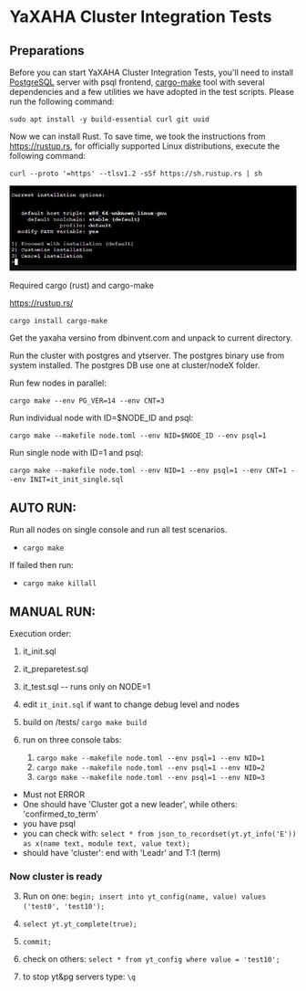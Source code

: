# YaXAHA Cluster Integration Tests

## Preparations

Before you can start YaXAHA Cluster Integration Tests, you'll need to install [PostgreSQL](https://www.postgresql.org/download/linux/debian/) server with psql frontend, [cargo-make](https://github.com/sagiegurari/cargo-make) tool with several dependencies and a few utilities we have adopted in the test scripts. Please run the following command:

```shell
sudo apt install -y build-essential curl git uuid
```

Now we can install Rust. To save time, we took the instructions from https://rustup.rs, for officially supported Linux distributions, execute the following command:

```shell
curl --proto '=https' --tlsv1.2 -sSf https://sh.rustup.rs | sh
```
![Installing Cargo](https://github.com/DBinvent/yaxaha/blob/main/images/cargo-installation.jpg?raw=true)


Required cargo (rust) and cargo-make

https://rustup.rs/

```shell
cargo install cargo-make 
```

Get the yaxaha versino from dbinvent.com and unpack to current directory.


Run the cluster with postgres and ytserver.
The postgres binary use from system installed. The postgres DB use one at cluster/nodeX folder.

Run few nodes in parallel:
```shell
cargo make --env PG_VER=14 --env CNT=3
```

Run individual node with ID=$NODE_ID and psql:
```shell
cargo make --makefile node.toml --env NID=$NODE_ID --env psql=1
```

Run single node with ID=1 and psql:
```shell
cargo make --makefile node.toml --env NID=1 --env psql=1 --env CNT=1 --env INIT=it_init_single.sql
```


## AUTO RUN:

Run all nodes on single console and run all test scenarios. 
- `cargo make`


If failed then run:
- `cargo make killall`


## MANUAL RUN:

Execution order:

1. it_init.sql
2. it_preparetest.sql
3. it_test.sql -- runs only on NODE=1


0. edit `it_init.sql` if want to change debug level and nodes 
1. build on /tests/ `cargo make build`
2. run on three console tabs:
   1.  `cargo make --makefile node.toml --env psql=1 --env NID=1`
   2.  `cargo make --makefile node.toml --env psql=1 --env NID=2`
   3.  `cargo make --makefile node.toml --env psql=1 --env NID=3`

 - Must not ERROR
 - One should have 'Cluster got a new leader', while others: 'confirmed_to_term'
 - you have psql
 - you can check with:
 `select * from json_to_recordset(yt.yt_info('E')) as x(name text, module text, value text);`
 - should have 'cluster': end with 'Leadr' and T:1 (term)

### Now cluster is ready

3. Run on one: `begin; insert into yt_config(name, value) values ('test0', 'test10');`
4. `select yt.yt_complete(true);`
5. `commit;`
6. check on others: `select * from yt_config where value = 'test10';`

7. to stop yt&pg servers type: `\q` 
